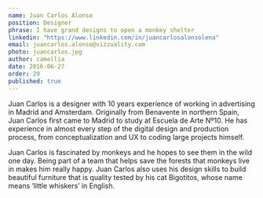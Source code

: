 ```yaml
---
name: Juan Carlos Alonso 
position: Designer  
phrase: I have grand designs to open a monkey shelter        
linkedin: "https://www.linkedin.com/in/juancarlosalonsolena"  		
email: juancarlos.alonso@vizzuality.com     
photo: juancarlos.jpg     
author: camellia    
date: 2016-06-27       
order: 29     
published: true
---
```


Juan Carlos is a designer with 10 years experience of working in advertising in Madrid and Amsterdam. Originally from Benavente in northern Spain, Juan Carlos first came to Madrid to study at Escuela de Arte Nº10. He has experience in almost every step of the digital design and production process, from conceptualization and UX to coding large projects himself.

Juan Carlos is fascinated by monkeys and he hopes to see them in the wild one day. Being part of a team that helps save the forests that monkeys live in makes him really happy. Juan Carlos also uses his design skills to build beautiful furniture that is quality tested by his cat Bigotitos, whose name means ‘little whiskers’ in English. 